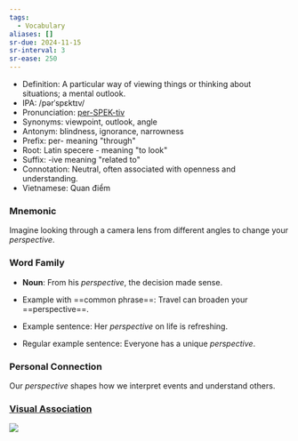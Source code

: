 ```yaml
---
tags:
  - Vocabulary
aliases: []
sr-due: 2024-11-15
sr-interval: 3
sr-ease: 250
---
```


- Definition: A particular way of viewing things or thinking about situations; a mental outlook.
- IPA: /pərˈspɛktɪv/
- Pronunciation: [per-SPEK-tiv](https://www.google.com/search?q=how+to+pronounce+perspective)
- Synonyms: viewpoint, outlook, angle
- Antonym: blindness, ignorance, narrowness
- Prefix: per- meaning "through"
- Root: Latin specere - meaning "to look"
- Suffix: -ive meaning "related to"
- Connotation: Neutral, often associated with openness and understanding.
- Vietnamese: Quan điểm

### Mnemonic

Imagine looking through a camera lens from different angles to change your *perspective*.

### Word Family

- **Noun**: From his *perspective*, the decision made sense.
  
- Example with ==common phrase==: Travel can broaden your ==perspective==.
- Example sentence: Her *perspective* on life is refreshing.
- Regular example sentence: Everyone has a unique *perspective*.

### Personal Connection

Our *perspective* shapes how we interpret events and understand others.

### [Visual Association](https://www.google.com/search?tbm=isch&q=perspective)

![](https://cdn.lifehack.org/wp-content/uploads/2020/03/perspective.jpeg)
